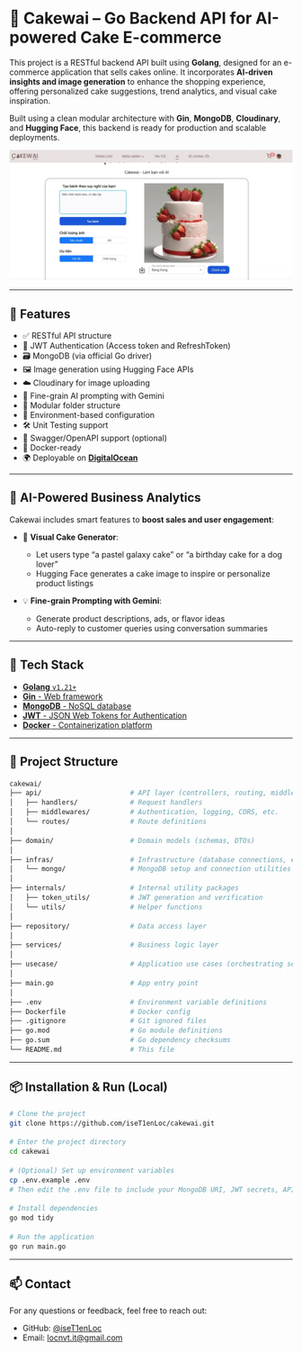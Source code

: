 # 🎂 Cakewai – Go Backend API for AI-powered Cake E-commerce

This project is a RESTful backend API built using **Golang**, designed for an e-commerce application that sells cakes online. It incorporates **AI-driven insights and image generation** to enhance the shopping experience, offering personalized cake suggestions, trend analytics, and visual cake inspiration.

Built using a clean modular architecture with **Gin**, **MongoDB**, **Cloudinary**, and **Hugging Face**, this backend is ready for production and scalable deployments.

![CakeWai Town](media/homepage.png)


---

## 🚀 Features

- ✅ RESTful API structure
- 🔐 JWT Authentication (Access token and RefreshToken)
- 🗃️ MongoDB (via official Go driver)
- 🖼️ Image generation using Hugging Face APIs
- ☁️ Cloudinary for image uploading
- 🧠 Fine-grain AI prompting with Gemini
- 📁 Modular folder structure
- 🌱 Environment-based configuration
- 🛠️ Unit Testing support
- 📄 Swagger/OpenAPI support (optional)
- 🐳 Docker-ready
- 🌍 Deployable on [**DigitalOcean**](https://www.digitalocean.com/)

---

## 🧠 AI-Powered Business Analytics

Cakewai includes smart features to **boost sales and user engagement**:
- 🎨 **Visual Cake Generator**:
  - Let users type “a pastel galaxy cake” or “a birthday cake for a dog lover”
  - Hugging Face generates a cake image to inspire or personalize product listings

- 💡 **Fine-grain Prompting with Gemini**:
  - Generate product descriptions, ads, or flavor ideas
  - Auto-reply to customer queries using conversation summaries

---


## 🧰 Tech Stack

- [**Golang** `v1.21+`](https://golang.org/doc/)
- [**Gin** - Web framework](https://github.com/gin-gonic/gin)
- [**MongoDB** - NoSQL database](https://www.mongodb.com/)
- [**JWT** - JSON Web Tokens for Authentication](https://jwt.io/)
- [**Docker** - Containerization platform](https://www.docker.com/)
---


## 📁 Project Structure
```bash
cakewai/
├── api/                      # API layer (controllers, routing, middleware)
│   ├── handlers/             # Request handlers
│   ├── middlewares/          # Authentication, logging, CORS, etc.
│   └── routes/               # Route definitions
│
├── domain/                   # Domain models (schemas, DTOs)
│
├── infras/                   # Infrastructure (database connections, external services)
│   └── mongo/                # MongoDB setup and connection utilities
│
├── internals/                # Internal utility packages
│   ├── token_utils/          # JWT generation and verification
│   └── utils/                # Helper functions
│
├── repository/               # Data access layer
│
├── services/                 # Business logic layer
│
├── usecase/                  # Application use cases (orchestrating services)
│
├── main.go                   # App entry point
│
├── .env                      # Environment variable definitions
├── Dockerfile                # Docker config
├── .gitignore                # Git ignored files
├── go.mod                    # Go module definitions
├── go.sum                    # Go dependency checksums
└── README.md                 # This file
```
---

## 📦 Installation & Run (Local)

```bash
# Clone the project
git clone https://github.com/iseT1enLoc/cakewai.git

# Enter the project directory
cd cakewai

# (Optional) Set up environment variables
cp .env.example .env
# Then edit the .env file to include your MongoDB URI, JWT secrets, API keys, etc.

# Install dependencies
go mod tidy

# Run the application
go run main.go

```
---
## 📫 Contact

For any questions or feedback, feel free to reach out:

- GitHub: [@iseT1enLoc](https://github.com/iseT1enLoc)
- Email: locnvt.it@gmail.com





